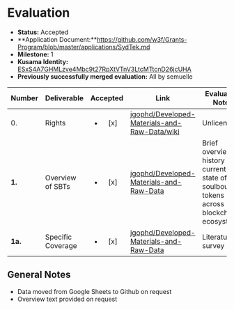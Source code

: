 # Evaluation

- **Status:** Accepted
- **Application Document:**https://github.com/w3f/Grants-Program/blob/master/applications/SydTek.md
- **Milestone:** 1
- **Kusama Identity:** [ESxS4A7GHMLzve4Mbc9t27RpXtVTnV3LtcMTtcnD26jcUHA](https://polkascan.io/pre/kusama/account/ESxS4A7GHMLzve4Mbc9t27RpXtVTnV3LtcMTtcnD26jcUHA)
- **Previously successfully merged evaluation:** All by semuelle

| Number  | Deliverable       |        Accepted        | Link                                                                                                                                                                                    | Evaluation Notes                                                                              |
| ------- | ----------------- | :--------------------: | --------------------------------------------------------------------------------------------------------------------------------------------------------------------------------------- | --------------------------------------------------------------------------------------------- |
| 0.      | Rights            | <ul><li>[x] </li></ul> | [jgophd/Developed-Materials-and-Raw-Data/wiki](https://github.com/jgophd/Developed-Materials-and-Raw-Data/blob/535b83cdf899340f3fd2adcd16fe292f96b9894f/LICENSE.md)                     | Unlicense                                                                                     |
| **1.**  | Overview of SBTs  | <ul><li>[x] </li></ul> | [jgophd/Developed-Materials-and-Raw-Data](https://github.com/jgophd/Developed-Materials-and-Raw-Data/blob/bc176edbce88e1551a5d97c5f5b4b0e9c44a2236/Soulbound%20Token%20Outline.txt)     | Brief overview of history and current state of soulbound tokens across blockchain ecosystems. |
| **1a.** | Specific Coverage | <ul><li>[x] </li></ul> | [jgophd/Developed-Materials-and-Raw-Data](https://github.com/jgophd/Developed-Materials-and-Raw-Data/blob/bc176edbce88e1551a5d97c5f5b4b0e9c44a2236/Lit%20Matrix%20Master-Table%201.csv) | Literature survey                                                                             |

## General Notes

- Data moved from Google Sheets to Github on request
- Overview text provided on request
